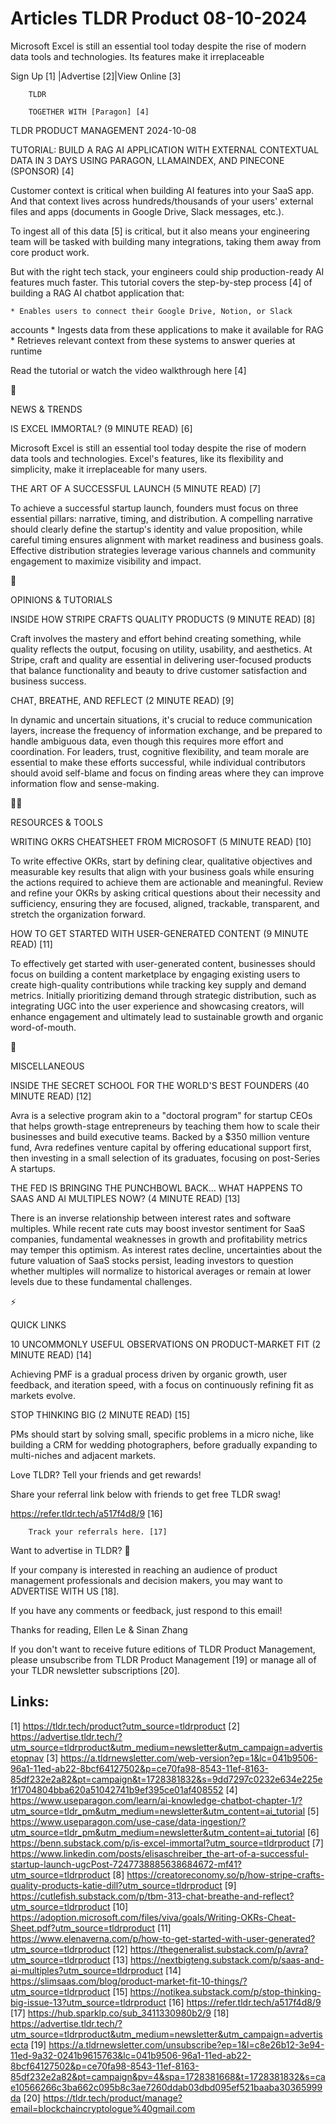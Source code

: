 # Articles TLDR Product 08-10-2024

Microsoft Excel is still an essential tool today despite the rise of
modern data tools and technologies. Its features make it
irreplaceable  

 Sign Up [1] |Advertise [2]|View Online [3] 

		TLDR

		TOGETHER WITH [Paragon] [4]

TLDR PRODUCT MANAGEMENT 2024-10-08

 TUTORIAL: BUILD A RAG AI APPLICATION WITH EXTERNAL CONTEXTUAL DATA IN
3 DAYS USING PARAGON, LLAMAINDEX, AND PINECONE (SPONSOR) [4] 

 Customer context is critical when building AI features into your SaaS
app. And that context lives across hundreds/thousands of your users'
external files and apps (documents in Google Drive, Slack messages,
etc.).

To ingest all of this data [5] is critical, but it also means your
engineering team will be tasked with building many integrations,
taking them away from core product work.

But with the right tech stack, your engineers could ship
production-ready AI features much faster. This tutorial covers the
step-by-step process [4] of building a RAG AI chatbot application
that:

 	* Enables users to connect their Google Drive, Notion, or Slack
accounts
 	* Ingests data from these applications to make it available for RAG
 	* Retrieves relevant context from these systems to answer queries at
runtime

Read the tutorial or watch the video walkthrough here [4]

📱 

NEWS & TRENDS

 IS EXCEL IMMORTAL? (9 MINUTE READ) [6] 

 Microsoft Excel is still an essential tool today despite the rise of
modern data tools and technologies. Excel's features, like its
flexibility and simplicity, make it irreplaceable for many users. 

 THE ART OF A SUCCESSFUL LAUNCH (5 MINUTE READ) [7] 

 To achieve a successful startup launch, founders must focus on three
essential pillars: narrative, timing, and distribution. A compelling
narrative should clearly define the startup's identity and value
proposition, while careful timing ensures alignment with market
readiness and business goals. Effective distribution strategies
leverage various channels and community engagement to maximize
visibility and impact. 

🚀 

OPINIONS & TUTORIALS

 INSIDE HOW STRIPE CRAFTS QUALITY PRODUCTS (9 MINUTE READ) [8] 

 Craft involves the mastery and effort behind creating something,
while quality reflects the output, focusing on utility, usability, and
aesthetics. At Stripe, craft and quality are essential in delivering
user-focused products that balance functionality and beauty to drive
customer satisfaction and business success. 

 CHAT, BREATHE, AND REFLECT (2 MINUTE READ) [9] 

 In dynamic and uncertain situations, it's crucial to reduce
communication layers, increase the frequency of information exchange,
and be prepared to handle ambiguous data, even though this requires
more effort and coordination. For leaders, trust, cognitive
flexibility, and team morale are essential to make these efforts
successful, while individual contributors should avoid self-blame and
focus on finding areas where they can improve information flow and
sense-making. 

🧑‍💻 

RESOURCES & TOOLS

 WRITING OKRS CHEATSHEET FROM MICROSOFT (5 MINUTE READ) [10] 

 To write effective OKRs, start by defining clear, qualitative
objectives and measurable key results that align with your business
goals while ensuring the actions required to achieve them are
actionable and meaningful. Review and refine your OKRs by asking
critical questions about their necessity and sufficiency, ensuring
they are focused, aligned, trackable, transparent, and stretch the
organization forward. 

 HOW TO GET STARTED WITH USER-GENERATED CONTENT (9 MINUTE READ) [11] 

 To effectively get started with user-generated content, businesses
should focus on building a content marketplace by engaging existing
users to create high-quality contributions while tracking key supply
and demand metrics. Initially prioritizing demand through strategic
distribution, such as integrating UGC into the user experience and
showcasing creators, will enhance engagement and ultimately lead to
sustainable growth and organic word-of-mouth. 

🎁 

MISCELLANEOUS

 INSIDE THE SECRET SCHOOL FOR THE WORLD'S BEST FOUNDERS (40 MINUTE
READ) [12] 

 Avra is a selective program akin to a "doctoral program" for startup
CEOs that helps growth-stage entrepreneurs by teaching them how to
scale their businesses and build executive teams. Backed by a $350
million venture fund, Avra redefines venture capital by offering
educational support first, then investing in a small selection of its
graduates, focusing on post-Series A startups. 

 THE FED IS BRINGING THE PUNCHBOWL BACK… WHAT HAPPENS TO SAAS AND AI
MULTIPLES NOW? (4 MINUTE READ) [13] 

 There is an inverse relationship between interest rates and software
multiples. While recent rate cuts may boost investor sentiment for
SaaS companies, fundamental weaknesses in growth and profitability
metrics may temper this optimism. As interest rates decline,
uncertainties about the future valuation of SaaS stocks persist,
leading investors to question whether multiples will normalize to
historical averages or remain at lower levels due to these fundamental
challenges. 

⚡ 

QUICK LINKS

 10 UNCOMMONLY USEFUL OBSERVATIONS ON PRODUCT-MARKET FIT (2 MINUTE
READ) [14] 

 Achieving PMF is a gradual process driven by organic growth, user
feedback, and iteration speed, with a focus on continuously refining
fit as markets evolve. 

 STOP THINKING BIG (2 MINUTE READ) [15] 

 PMs should start by solving small, specific problems in a micro
niche, like building a CRM for wedding photographers, before gradually
expanding to multi-niches and adjacent markets. 

Love TLDR? Tell your friends and get rewards!

 Share your referral link below with friends to get free TLDR swag! 

 https://refer.tldr.tech/a517f4d8/9 [16] 

		Track your referrals here. [17]

Want to advertise in TLDR? 📰

 If your company is interested in reaching an audience of product
management professionals and decision makers, you may want to
ADVERTISE WITH US [18]. 

 If you have any comments or feedback, just respond to this email! 

Thanks for reading, 
Ellen Le & Sinan Zhang 

If you don't want to receive future editions of TLDR Product
Management, please unsubscribe from TLDR Product Management [19] or
manage all of your TLDR newsletter subscriptions [20]. 

 

Links:
------
[1] https://tldr.tech/product?utm_source=tldrproduct
[2] https://advertise.tldr.tech/?utm_source=tldrproduct&utm_medium=newsletter&utm_campaign=advertisetopnav
[3] https://a.tldrnewsletter.com/web-version?ep=1&lc=041b9506-96a1-11ed-ab22-8bcf64127502&p=ce70fa98-8543-11ef-8163-85df232e2a82&pt=campaign&t=1728381832&s=9dd7297c0232e634e225e1f1704804bba620a51042741b9ef395ce01af408552
[4] https://www.useparagon.com/learn/ai-knowledge-chatbot-chapter-1/?utm_source=tldr_pm&utm_medium=newsletter&utm_content=ai_tutorial
[5] https://www.useparagon.com/use-case/data-ingestion/?utm_source=tldr_pm&utm_medium=newsletter&utm_content=ai_tutorial
[6] https://benn.substack.com/p/is-excel-immortal?utm_source=tldrproduct
[7] https://www.linkedin.com/posts/elisaschreiber_the-art-of-a-successful-startup-launch-ugcPost-7247738885638684672-mf41?utm_source=tldrproduct
[8] https://creatoreconomy.so/p/how-stripe-crafts-quality-products-katie-dill?utm_source=tldrproduct
[9] https://cutlefish.substack.com/p/tbm-313-chat-breathe-and-reflect?utm_source=tldrproduct
[10] https://adoption.microsoft.com/files/viva/goals/Writing-OKRs-Cheat-Sheet.pdf?utm_source=tldrproduct
[11] https://www.elenaverna.com/p/how-to-get-started-with-user-generated?utm_source=tldrproduct
[12] https://thegeneralist.substack.com/p/avra?utm_source=tldrproduct
[13] https://nextbigteng.substack.com/p/saas-and-ai-multiples?utm_source=tldrproduct
[14] https://slimsaas.com/blog/product-market-fit-10-things/?utm_source=tldrproduct
[15] https://notikea.substack.com/p/stop-thinking-big-issue-13?utm_source=tldrproduct
[16] https://refer.tldr.tech/a517f4d8/9
[17] https://hub.sparklp.co/sub_3411330980b2/9
[18] https://advertise.tldr.tech/?utm_source=tldrproduct&utm_medium=newsletter&utm_campaign=advertisecta
[19] https://a.tldrnewsletter.com/unsubscribe?ep=1&l=c8e26b12-3e94-11ed-9a32-0241b9615763&lc=041b9506-96a1-11ed-ab22-8bcf64127502&p=ce70fa98-8543-11ef-8163-85df232e2a82&pt=campaign&pv=4&spa=1728381668&t=1728381832&s=cae10566266c3ba662c095b8c3ae7260ddab03dbd095ef521baaba30365999da
[20] https://tldr.tech/product/manage?email=blockchaincryptologue%40gmail.com